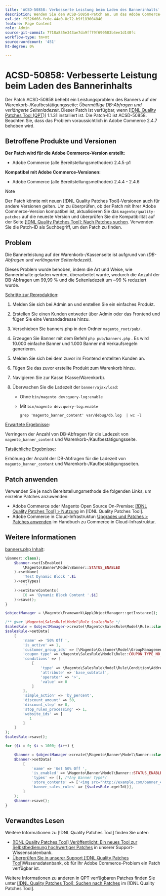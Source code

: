 ```yaml
---
title: 'ACSD-50858: Verbesserte Leistung beim Laden des Bannerinhalts'
description: Wenden Sie den ACSD-50858-Patch an, um das Adobe Commerce-Problem zu beheben, bei dem die Bannerleistung auf der Warenkorb-/Kassenseite aufgrund übermäßiger DB-Abfragen und verlängerter Seitenladezeit beeinträchtigt ist.
exl-id: f9526d66-fc0e-44a0-8c72-b9f183004840
feature: Page Content
role: Admin
source-git-commit: 7718a835e343ae7da9ff79f690503b4ee1d140fc
workflow-type: tm+mt
source-wordcount: '451'
ht-degree: 0%

---
```


# ACSD-50858: Verbesserte Leistung beim Laden des Bannerinhalts

Der Patch ACSD-50858 behebt ein Leistungsproblem des Banners auf der Warenkorb-/Kaufbestätigungsseite: *Übermäßige DB-Abfragen und verlängerte Seitenladezeit*. Dieser Patch ist verfügbar, wenn [[!DNL Quality Patches Tool (QPT)]](/help/announcements/adobe-commerce-announcements/magento-quality-patches-released-new-tool-to-self-serve-quality-patches.md) 1.1.31 installiert ist. Die Patch-ID ist ACSD-50858. Beachten Sie, dass das Problem voraussichtlich in Adobe Commerce 2.4.7 behoben wird.

## Betroffene Produkte und Versionen

**Der Patch wird für die Adobe Commerce-Version erstellt:**

* Adobe Commerce (alle Bereitstellungsmethoden) 2.4.5-p1

**Kompatibel mit Adobe Commerce-Versionen:**

* Adobe Commerce (alle Bereitstellungsmethoden) 2.4.4 - 2.4.6

>[!NOTE]
>
>Der Patch könnte mit neuen [!DNL Quality Patches Tool]-Versionen auch für andere Versionen gelten. Um zu überprüfen, ob der Patch mit Ihrer Adobe Commerce-Version kompatibel ist, aktualisieren Sie das `magento/quality-patches` auf die neueste Version und überprüfen Sie die Kompatibilität auf der Seite [[!DNL Quality Patches Tool]: Nach Patches suchen](https://experienceleague.adobe.com/tools/commerce-quality-patches/index.html?lang=de). Verwenden Sie die Patch-ID als Suchbegriff, um den Patch zu finden.

## Problem

Die Bannerleistung auf der Warenkorb-/Kassenseite ist aufgrund von (*DB-Abfragen und verlängerter Seitenladezeit)*.

Dieses Problem wurde behoben, indem die Art und Weise, wie Bannerinhalte geladen werden, überarbeitet wurde, wodurch die Anzahl der DB-Abfragen um 99,99 % und die Seitenladezeit um ~99 % reduziert wurde.

<u>Schritte zur Reproduktion</u>:

1. Melden Sie sich bei Admin an und erstellen Sie ein einfaches Produkt.
1. Erstellen Sie einen Kunden entweder über Admin oder das Frontend und fügen Sie eine Versandadresse hinzu.
1. Verschieben Sie banners.php in den Ordner `magento_root/pub/`.
1. Erzeugen Sie Banner mit dem Befehl `php pub/banners.php` . Es wird 10.000 einfache Banner und 1.000 Banner mit Verkaufsregeln generieren.
1. Melden Sie sich bei dem zuvor im Frontend erstellten Kunden an.
1. Fügen Sie das zuvor erstellte Produkt zum Warenkorb hinzu.
1. Navigieren Sie zur Kasse (Kasse/Warenkorb).
1. Überwachen Sie die Ladezeit der `banner/ajax/load`:

   * Ohne `bin/magento dev:query-log:enable`
   * Mit `bin/magento dev:query-log:enable`

     ```
     grep 'magento_banner_content' var/debug/db.log  | wc -l
     ```

<u>Erwartete Ergebnisse</u>:

Verringern der Anzahl von DB-Abfragen für die Ladezeit von `magento_banner_content` und Warenkorb-/Kaufbestätigungsseite.

<u>Tatsächliche Ergebnisse</u>:

Erhöhung der Anzahl der DB-Abfragen für die Ladezeit von `magento_banner_content` und Warenkorb-/Kaufbestätigungsseiten.

## Patch anwenden

Verwenden Sie je nach Bereitstellungsmethode die folgenden Links, um einzelne Patches anzuwenden:

* Adobe Commerce oder Magento Open Source On-Premise: [[!DNL Quality Patches Tool] > Nutzung](https://experienceleague.adobe.com/docs/commerce-operations/tools/quality-patches-tool/usage.html?lang=de) im [!DNL Quality Patches Tool].
* Adobe Commerce in Cloud-Infrastruktur: [Upgrades und Patches > Patches anwenden](https://experienceleague.adobe.com/docs/commerce-cloud-service/user-guide/develop/upgrade/apply-patches.html?lang=de) im Handbuch zu Commerce in Cloud-Infrastruktur.

## Weitere Informationen

<u>banners.php Inhalt</u>:

```php
\Banner::class);
    $banner->setIsEnabled(
        \Magento\Banner\Model\Banner::STATUS_ENABLED
    )->setName(
        'Test Dynamic Block '.$i
    )->setTypes(
        ''
    )->setStoreContents(
        [0 => 'Dynamic Block Content '.$i]
    )->save();
}

$objectManager = \Magento\Framework\App\ObjectManager::getInstance();

/** @var \Magento\SalesRule\Model\Rule $salesRule */
$salesRule = $objectManager->create(\Magento\SalesRule\Model\Rule::class);
$salesRule->setData(
    [
        'name' => '50% Off ',
        'is_active' => 1,
        'customer_group_ids' => [\Magento\Customer\Model\GroupManagement::NOT_LOGGED_IN_ID],
        'coupon_type' => \Magento\SalesRule\Model\Rule::COUPON_TYPE_NO_COUPON,
        'conditions' => [
            [
                'type' => \Magento\SalesRule\Model\Rule\Condition\Address::class,
                'attribute' => 'base_subtotal',
                'operator' => '>',
                'value' => 0
            ]
        ],
        'simple_action' => 'by_percent',
        'discount_amount' => 50,
        'discount_step' => 0,
        'stop_rules_processing' => 1,
        'website_ids' => [
           1
        ]
    ]
);
$salesRule->save();

for ($i = 0; $i < 1000; $i++) {

    $banner = $objectManager->create(\Magento\Banner\Model\Banner::class);
    $banner->setData(
        [
            'name' => 'Get 50% Off ',
            'is_enabled' => \Magento\Banner\Model\Banner::STATUS_ENABLED,
            'types' => [], /*Any Banner Type*/
            'store_contents' => ['<img src="http://example.com/banner_40_percent_off.png" />'],
            'banner_sales_rules' => [$salesRule->getId()],
        ]
    );
    $banner->save();
}
```

## Verwandtes Lesen

Weitere Informationen zu [!DNL Quality Patches Tool] finden Sie unter:

* [[!DNL Quality Patches Tool] Veröffentlicht: Ein neues Tool zur Selbstbedienung hochwertiger Patches](/help/announcements/adobe-commerce-announcements/magento-quality-patches-released-new-tool-to-self-serve-quality-patches.md) in unserer Support-Wissensdatenbank.
* [Überprüfen Sie in unserer Support [!DNL Quality Patches Tool]](/help/support-tools/patches-available-in-qpt-tool/check-patch-for-magento-issue-with-magento-quality-patches.md)Wissensdatenbank, ob für Ihr Adobe Commerce-Problem ein Patch verfügbar ist.

Weitere Informationen zu anderen in QPT verfügbaren Patches finden Sie unter [[!DNL Quality Patches Tool]: Suchen nach Patches](https://experienceleague.adobe.com/tools/commerce-quality-patches/index.html?lang=de) im [!DNL Quality Patches Tool].
